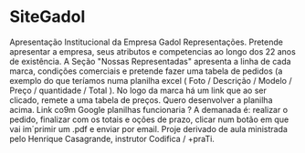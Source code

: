# SiteGadol
Apresentação Institucional da Empresa Gadol Representações.
Pretende apresentar a empresa, seus atributos e competencias ao longo dos 22 anos de existência.
A Seção "Nossas Representadas" apresenta a linha de cada marca, condições comerciais e pretende fazer uma tabela de 
pedidos (a exemplo do que teríamos numa planilha excel ( Foto / Descrição /  Modelo / Preço / quantidade / Total ). No logo da marca há um link 
que ao ser  clicado, remete a uma tabela de preços. Quero desenvolver a planilha acima. Link co9m Google planilhas funcionaria ? 
A demanada é: realizar o pedido, finalizar com os totais e oções de prazo, clicar num botão em que vai im´primir um .pdf e enviar por email.
Proje derivado de aula ministrada pelo Henrique Casagrande, instrutor Codifica / +praTi. 
